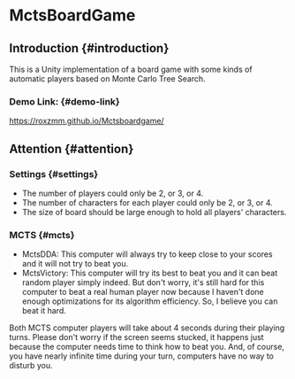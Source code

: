 # MctsBoardGame


## Introduction {#introduction}

This is a Unity implementation of a board game with some kinds of automatic players based on Monte Carlo Tree Search.


### Demo Link: {#demo-link}

<https://roxzmm.github.io/Mctsboardgame/>




## Attention {#attention}


### Settings {#settings}

-   The number of players could only be 2, or 3, or 4.
-   The number of characters for each player could only be 2, or 3, or 4.
-   The size of board should be large enough to hold all players' characters.


### MCTS {#mcts}

-   MctsDDA: This computer will always try to keep close to your scores and it will not try to beat you.
-   MctsVictory: This computer will try its best to beat you and it can beat random player simply indeed. But don't worry, it's still hard for this computer to beat a real human player now because I haven't done enough optimizations for its algorithm efficiency. So, I believe you can beat it hard.

Both MCTS computer players will take about 4 seconds during their playing turns. Please don't worry if the screen seems stucked, it happens just because the computer needs time to think how to beat you. And, of course, you have nearly infinite time during your turn, computers have no way to disturb you.

